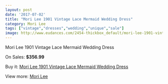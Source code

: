 ```yaml
---
layout: post
date: '2017-07-02'
title: "Mori Lee 1901 Vintage Lace Mermaid Wedding Dress"
category: Mori Lee
tags: ["vintage","dresses","wedding","unique","sale"]
image: http://www.eudances.com/2454-thickbox_default/mori-lee-1901-vintage-lace-mermaid-wedding-dress.jpg
---
```

Mori Lee 1901 Vintage Lace Mermaid Wedding Dress

On Sales: **$356.99**
<a href="https://www.eudances.com/en/mori-lee/818-mori-lee-1901-vintage-lace-mermaid-wedding-dress.html"><amp-img layout="responsive" width="600" height="600" src="//www.eudances.com/2454-thickbox_default/mori-lee-1901-vintage-lace-mermaid-wedding-dress.jpg" alt="Mori Lee 1901 Vintage Lace Mermaid Wedding Dress 0" /></a>
<a href="https://www.eudances.com/en/mori-lee/818-mori-lee-1901-vintage-lace-mermaid-wedding-dress.html"><amp-img layout="responsive" width="600" height="600" src="//www.eudances.com/2456-thickbox_default/mori-lee-1901-vintage-lace-mermaid-wedding-dress.jpg" alt="Mori Lee 1901 Vintage Lace Mermaid Wedding Dress 1" /></a>
<a href="https://www.eudances.com/en/mori-lee/818-mori-lee-1901-vintage-lace-mermaid-wedding-dress.html"><amp-img layout="responsive" width="600" height="600" src="//www.eudances.com/2455-thickbox_default/mori-lee-1901-vintage-lace-mermaid-wedding-dress.jpg" alt="Mori Lee 1901 Vintage Lace Mermaid Wedding Dress 2" /></a>

Buy it: [Mori Lee 1901 Vintage Lace Mermaid Wedding Dress](https://www.eudances.com/en/mori-lee/818-mori-lee-1901-vintage-lace-mermaid-wedding-dress.html "Mori Lee 1901 Vintage Lace Mermaid Wedding Dress")

View more: [Mori Lee](https://www.eudances.com/en/9-mori-lee "Mori Lee")